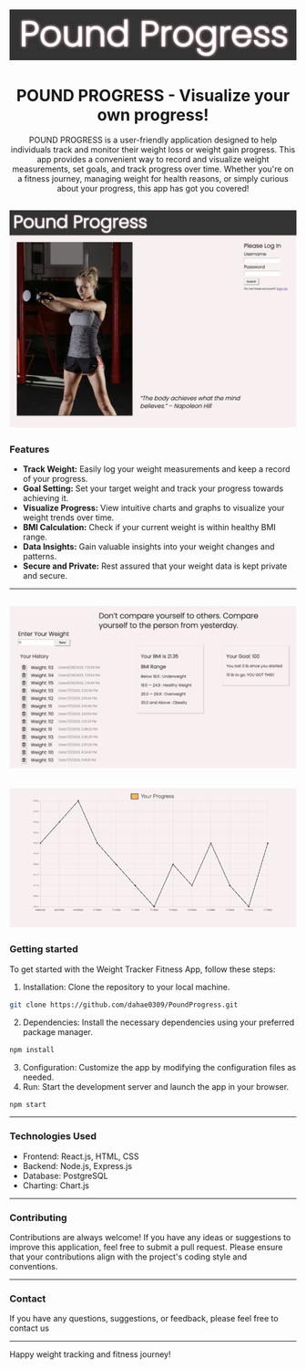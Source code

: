 <div align="center">
  
## <img src="/src/assets/logo.png">

</div>

<h1 align="center">POUND PROGRESS - Visualize your own progress!</h1>

<div align="center">
POUND PROGRESS is a user-friendly application designed to help individuals track and monitor their weight loss or weight gain progress. This app provides a convenient way to record and visualize weight measurements, set goals, and track progress over time. Whether you're on a fitness journey, managing weight for health reasons, or simply curious about your progress, this app has got you covered!
</div>

## <img src="/src/assets/image1.png">

### Features

- **Track Weight:** Easily log your weight measurements and keep a record of your progress.
- **Goal Setting:** Set your target weight and track your progress towards achieving it.
- **Visualize Progress:** View intuitive charts and graphs to visualize your weight trends over time.
- **BMI Calculation:** Check if your current weight is within healthy BMI range.
- **Data Insights:** Gain valuable insights into your weight changes and patterns.
- **Secure and Private:** Rest assured that your weight data is kept private and secure.

---

## <img src="/src/assets/image2.png">
## <img src="/src/assets/image3.png">


### Getting started

To get started with the Weight Tracker Fitness App, follow these steps:

1. Installation: Clone the repository to your local machine.
```bash
git clone https://github.com/dahae0309/PoundProgress.git
```
2. Dependencies: Install the necessary dependencies using your preferred package manager.
```bash
npm install
```
3. Configuration: Customize the app by modifying the configuration files as needed.
4. Run: Start the development server and launch the app in your browser.
```bash
npm start
```

---

### Technologies Used

- Frontend: React.js, HTML, CSS
- Backend: Node.js, Express.js
- Database: PostgreSQL
- Charting: Chart.js

---

### Contributing

Contributions are always welcome! If you have any ideas or suggestions to improve this application, feel free to submit a pull request. Please ensure that your contributions align with the project's coding style and conventions.


---

### Contact
If you have any questions, suggestions, or feedback, please feel free to contact us

---

Happy weight tracking and fitness journey!

